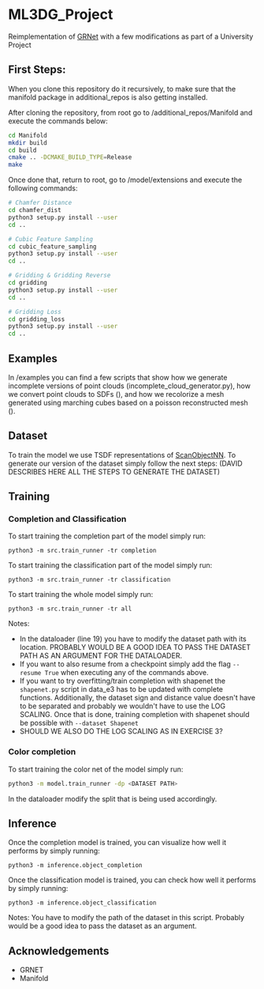 # ML3DG_Project
Reimplementation of [GRNet](https://github.com/hzxie/GRNet) with a few modifications as part of a University Project

## First Steps:
When you clone this repository do it recursively, to make sure that the manifold package in additional_repos is also getting installed.

After cloning the repository, from root go to /additional_repos/Manifold and execute the commands below:
```sh
cd Manifold
mkdir build
cd build
cmake .. -DCMAKE_BUILD_TYPE=Release
make
```
Once done that, return to root, go to /model/extensions and execute the following commands:
```sh
# Chamfer Distance
cd chamfer_dist
python3 setup.py install --user
cd ..

# Cubic Feature Sampling
cd cubic_feature_sampling
python3 setup.py install --user
cd ..

# Gridding & Gridding Reverse
cd gridding
python3 setup.py install --user
cd ..

# Gridding Loss
cd gridding_loss
python3 setup.py install --user
cd ..
```

## Examples
In /examples you can find a few scripts that show how we generate incomplete versions of point clouds (incomplete_cloud_generator.py), how we convert point clouds to SDFs (), and how we recolorize a mesh generated using marching cubes based on a poisson reconstructed mesh (). 

## Dataset 
To train the model we use TSDF representations of [ScanObjectNN](https://hkust-vgd.github.io/scanobjectnn/). To generate our version of the dataset simply follow the next steps: (DAVID DESCRIBES HERE ALL THE STEPS TO GENERATE THE DATASET)

## Training

### Completion and Classification
To start training the completion part of the model simply run:
```
python3 -m src.train_runner -tr completion
```

To start training the classification part of the model simply run:
```
python3 -m src.train_runner -tr classification
```
To start training the whole model simply run:
```
python3 -m src.train_runner -tr all
```

Notes: 
- In the dataloader (line 19) you have to modify the dataset path with its location. PROBABLY WOULD BE A GOOD IDEA TO PASS THE DATASET PATH AS AN ARGUMENT FOR THE DATALOADER.
- If you want to also resume from a checkpoint simply add the flag `--resume True` when executing any of the commands above.
- If you want to try overfitting/train completion with shapenet the `shapenet.py` script in data_e3 has to be updated with complete functions. Additionally, the dataset sign and distance value doesn't have to be separated and probably we wouldn't have to use the LOG SCALING. Once that is done, training completion with shapenet should be possible with `--dataset Shapenet`
- SHOULD WE ALSO DO THE LOG SCALING AS IN EXERCISE 3?

### Color completion
To start training the color net of the model simply run:
```sh
python3 -m model.train_runner -dp <DATASET PATH>
```
In the dataloader modify the split that is being used accordingly.

## Inference
Once the completion model is trained, you can visualize how well it performs by simply running: 
```
python3 -m inference.object_completion
```
Once the classification model is trained, you can check how well it performs by simply running: 
```
python3 -m inference.object_classification
```
Notes: You have to modify the path of the dataset in this script. Probably would be a good idea to pass the dataset as an argument.



## Acknowledgements
- GRNET
- Manifold